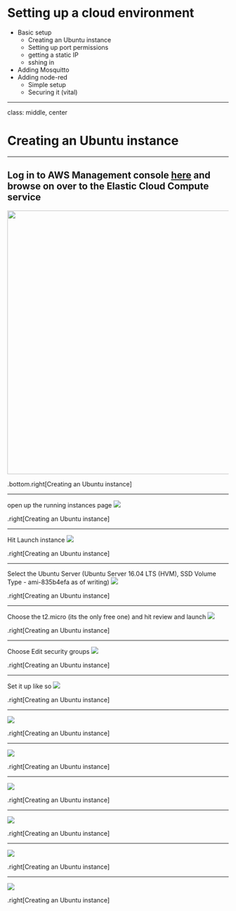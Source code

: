 # Setting up a cloud environment
+ Basic setup
  + Creating an Ubuntu instance
  + Setting up port permissions
  + getting a static IP
  + sshing in
+ Adding Mosquitto
+ Adding node-red
  + Simple setup
  + Securing it (vital)

---
class: middle, center

# Creating an Ubuntu instance

---

Log in to AWS Management console [here](https://console.aws.amazon.com/console/home)
and browse on over to the Elastic Cloud Compute service
-

<img src="images/image-000.png" width="600">

.bottom.right[Creating an Ubuntu instance]

---

open up the running instances page
![](images/image-001.png)

.right[Creating an Ubuntu instance]


---

Hit Launch instance
![](images/image-002.png)

.right[Creating an Ubuntu instance]

---

Select the Ubuntu Server
(Ubuntu Server 16.04 LTS (HVM), SSD Volume Type - ami-835b4efa as of writing)
![](images/image-003.png)

.right[Creating an Ubuntu instance]

---

Choose the t2.micro (its the only free one) and hit review and launch
![](images/image-004.png)

.right[Creating an Ubuntu instance]

---

Choose Edit security groups
![](images/image-005.png)

.right[Creating an Ubuntu instance]

---

Set it up like so
![](images/image-006.png)

.right[Creating an Ubuntu instance]

---


![](images/image-0.png)

.right[Creating an Ubuntu instance]

---


![](images/image-0.png)

.right[Creating an Ubuntu instance]

---


![](images/image-0.png)

.right[Creating an Ubuntu instance]

---


![](images/image-0.png)

.right[Creating an Ubuntu instance]

---


![](images/image-0.png)

.right[Creating an Ubuntu instance]

---


![](images/image-0.png)

.right[Creating an Ubuntu instance]
